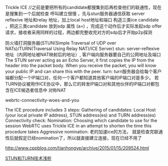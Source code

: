 Trickle ICE //之前是要把所有的candidate都搜集到后再检查他们的联通性，现在是搜集到一个后就检查
呼叫建立很慢 ，先与stun服务器通信获取 server reflexive 地址和relay 地址，加上local host地址和端口 构造三类ice candidate ，把这三类candidate 放到sdp 属性 (a=) ，完成这个动作后才实际发起sdp offer请求，接收者采用同样的过程，两边都完整收完对方的sdp后才开始p2p探测
 
防火墙打洞服务器(STUN(Simple Traversal of UDP over NATs)/TURN(Traversal Using Relay NAT)/ICE Server)
stun: server-reflexive地址（内网地址被NAT映射后的地址）, 客户端向服务器要自己的公网地址及端口
The STUN server acting as an Echo Server, it first copies the IP from the header into the packet body.  When you receive the packet, you will know your public IP and can share this with the peer.
turn: turn服务器会给每个客户端都分配一个IP端口对，任何一个客户都知道其他客户端的IP端口对是多少。
若TURN协议被用作ICE协议中，那么它的转发IP端口对和其他伙伴的IP端口对都包含在ICE候选者信息中
对称NAT
 
webrtc-connectivity-woes-and-you
 
The ICE procedure includes 3 steps:
Gathering of candidates: Local Host (your local private IP address), STUN address(es) and TURN address(es)
Connectivity check:
Nomination: Choosing which candidate to use for the session
WebRTC uses Trickle ICE in an attempt to shorten the time this procedure takes
Aggressive nomination: 老的加速ice的方法， 就是检查完联通性后就假定已经nomination了，所以就直接建立连接，现在已经不用了
 
 
 
http://www.cppblog.com/tianhongye/archive/2015/01/15/209524.html


[STUN和TURN技术浅析](http://www.h3c.com.cn/MiniSite/Technology_Circle/Net_Reptile/The_Five/Home/Catalog/201206/747038_97665_0.htm)


 
